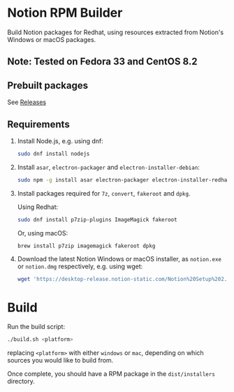 # Notion RPM Builder

Build Notion packages for Redhat, using resources extracted from Notion's Windows or macOS packages.

## Note: Tested on Fedora 33 and CentOS 8.2

## Prebuilt packages

See [Releases](https://github.com/enmanuelmoreira/notion-rpm-builder/releases)

## Requirements

1. Install Node.js, e.g. using dnf:

   ```sh
   sudo dnf install nodejs
   ```

2. Install `asar`, `electron-packager` and `electron-installer-debian`:

   ```sh
   sudo npm -g install asar electron-packager electron-installer-redhat electron-installer-debian
   ```

3. Install packages required for `7z`, `convert`, `fakeroot` and `dpkg`.

   Using Redhat:

   ```sh
   sudo dnf install p7zip-plugins ImageMagick fakeroot
   ```

   Or, using macOS:

   ```sh
   brew install p7zip imagemagick fakeroot dpkg
   ```

4. Download the latest Notion Windows or macOS installer, as `notion.exe` or `notion.dmg` respectively, e.g. using wget:

   ```sh
   wget 'https://desktop-release.notion-static.com/Notion%20Setup%202.0.8.exe' -O notion.exe
   ```

# Build

Run the build script:

```sh
./build.sh <platform>
```

replacing `<platform>` with either `windows` or `mac`, depending on which sources you would like to build from.

Once complete, you should have a RPM package in the `dist/installers` directory.
